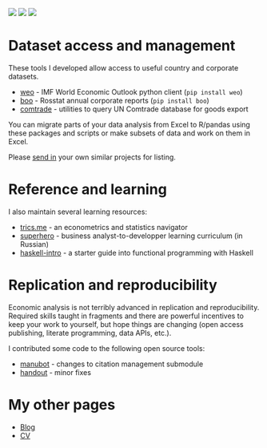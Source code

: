 ![](https://img.shields.io/badge/dataset-3-blue)
![](https://img.shields.io/badge/learning-3-orange)
![](https://img.shields.io/badge/replication-2-brightgreen)

# Dataset access and management

These tools I developed allow access to useful country and corporate datasets. 

- [weo](https://github.com/epogrebnyak/weo-reader) - IMF World Economic Outlook python client (`pip install weo`)
- [boo](https://github.com/ru-corporate/boo) - Rosstat annual corporate reports (`pip install boo`)
- [comtrade](https://github.com/ru-corporate/comtrade) - utilities to query UN Comtrade database for goods export

You can migrate parts of your data analysis from Excel to R/pandas using these packages and scripts or make subsets of data and work on them in Excel.

Please [send in](https://epogrebnyak.github.io/#about) your own similar projects for listing.

# Reference and learning

I alsо maintain several learning resources:

- [trics.me](https://trics.me) - an econometrics and statistics navigator
- [superhero](https://github.com/epogrebnyak/superhero) - business analyst-to-developper learning curriculum (in Russian)
- [haskell-intro](http://tinyurl.com/haskell-intro) - a starter guide into functional programming with Haskell

# Replication and reproducibility

Economic analysis is not terribly advanced in replication and reproducibility. Required skills taught in fragments and there are powerful incentives to keep your work to yourself, but hope things are changing (open access publishing, literate programming, data APIs, etc.).

I contributed some code to the following open source tools:

- [manubot](https://manubot.org) - changes to citation management submodule
- [handout](https://github.com/danijar/handout) - minor fixes


# My other pages

- [Blog](https://epogrebnyak.github.io)
- [CV](https://epogrebnyak.github.io/cv/)
